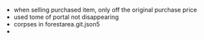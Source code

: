 
* when selling purchased item, only off the original purchase price
* used tome of portal not disappearing
* corpses in forestarea.git.json5
* 